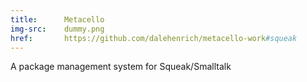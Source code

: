 ```yaml
---
title:      Metacello
img-src:    dummy.png
href:       https://github.com/dalehenrich/metacello-work#squeak
---
```

A package management system for Squeak/Smalltalk
